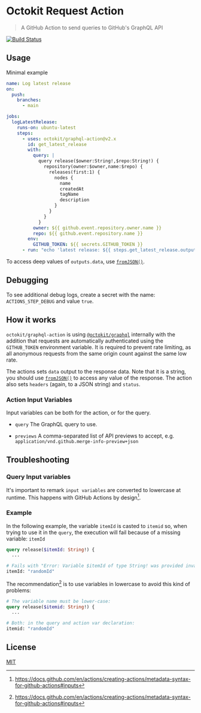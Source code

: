 # Octokit Request Action

> A GitHub Action to send queries to GitHub's GraphQL API

[![Build Status](https://github.com/octokit/graphql-action/workflows/Test/badge.svg)](https://github.com/octokit/graphql-action/actions)

## Usage

Minimal example

```yml
name: Log latest release
on:
  push:
    branches:
      - main

jobs:
  logLatestRelease:
    runs-on: ubuntu-latest
    steps:
      - uses: octokit/graphql-action@v2.x
        id: get_latest_release
        with:
          query: |
            query release($owner:String!,$repo:String!) {
              repository(owner:$owner,name:$repo) {
                releases(first:1) {
                  nodes {
                    name
                    createdAt
                    tagName
                    description
                  }
                }
              }
            }
          owner: ${{ github.event.repository.owner.name }}
          repo: ${{ github.event.repository.name }}
        env:
          GITHUB_TOKEN: ${{ secrets.GITHUB_TOKEN }}
      - run: "echo 'latest release: ${{ steps.get_latest_release.outputs.data }}'"
```

To access deep values of `outputs.data`, use [`fromJSON()`](https://docs.github.com/en/actions/learn-github-actions/expressions#fromjson).

## Debugging

To see additional debug logs, create a secret with the name: `ACTIONS_STEP_DEBUG` and value `true`.

## How it works

`octokit/graphql-action` is using [`@octokit/graphql`](https://github.com/octokit/graphql.js/) internally with the addition
that requests are automatically authenticated using the `GITHUB_TOKEN` environment variable. It is required to prevent rate limiting, as all anonymous requests from the same origin count against the same low rate.

The actions sets `data` output to the response data. Note that it is a string, you should use [`fromJSON()`](https://docs.github.com/en/actions/learn-github-actions/expressions#fromjson) to access any value of the response. The action also sets `headers` (again, to a JSON string) and `status`.

### Action Input Variables

Input variables can be both for the action, or for the query.

- `query`
  The GraphQL query to use.

- `previews`
  A comma-separated list of API previews to accept, e.g. `application/vnd.github.merge-info-preview+json`

## Troubleshooting

### Query Input variables

It's important to remark `input variables` are converted to lowercase at runtime. This happens with GitHub Actions by design[^1].

### Example

In the following example, the variable `itemId` is casted to `itemid` so, when trying to use it in the `query`, the execution will fail because of a missing variable: `itemId`

```graphql
query release($itemId: String!) {
  ...

# Fails with "Error: Variable $itemId of type String! was provided invalid value"
itemId: "randomId"
```

The recommendation[^1] is to use variables in lowercase to avoid this kind of problems:

```graphql
# The variable name must be lower-case:
query release($itemid: String!) {
  ...

# Both: in the query and action var declaration:
itemid: "randomId"
```

[^1]: https://docs.github.com/en/actions/creating-actions/metadata-syntax-for-github-actions#inputs

## License

[MIT](LICENSE)
